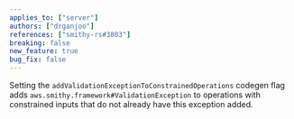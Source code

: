 ```yaml
---
applies_to: ["server"]
authors: ["drganjoo"]
references: ["smithy-rs#3803"]
breaking: false
new_feature: true
bug_fix: false
---
```

Setting the `addValidationExceptionToConstrainedOperations` codegen flag adds `aws.smithy.framework#ValidationException` to operations with constrained inputs that do not already have this exception added.
